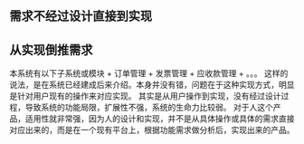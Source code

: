 ## 需求不经过设计直接到实现

## 从实现倒推需求

   本系统有以下子系统或模块
    + 订单管理
    + 发票管理
    + 应收款管理
    + 。。。
   这样的说法，是在系统已经建成后来介绍。本身并没有错，问题在于这种实现方式，明显是针对用户现有的操作来对应实现。
   其实是从用户操作到实现，没有经过设计过程，导致系统的功能局限，扩展性不强，系统的生命力比较弱。
   对于人这个产品，适用性就非常强，因为人的设计和实现，并不是从具体操作或具体的需求直接对应出来的，而是在一个现有平台上，根据功能需求做分析后，实现出来的产品。
   
